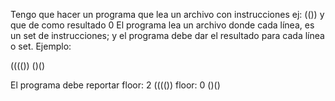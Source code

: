 Tengo que hacer un programa que lea un archivo con instrucciones ej: (()) y que de como resultado 0
El programa lea un archivo donde cada línea, es un set de instrucciones; y el programa debe dar el resultado para cada línea o set. Ejemplo: 

(((())
()()

El programa debe reportar 
floor: 2 (((())
floor: 0 ()()

